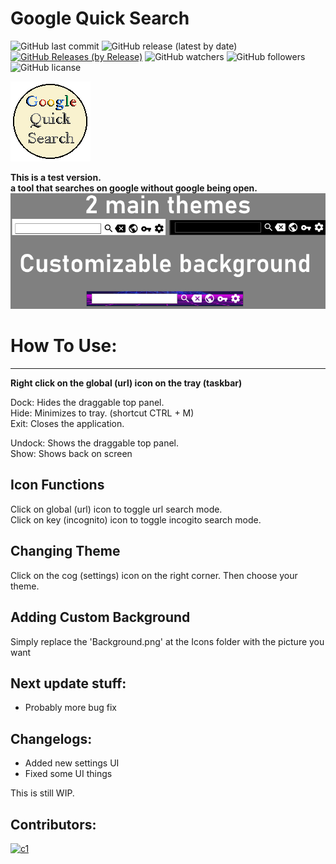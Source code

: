 # Google Quick Search
![GitHub last commit](https://img.shields.io/github/last-commit/IKedi/GQSApp?color=4285F4) 
![GitHub release (latest by date)](https://img.shields.io/github/v/release/IKedi/GQSApp?color=DB4437&label=version) 
[![GitHub Releases (by Release)](https://img.shields.io/github/downloads/IKedi/GQSApp/v1.0.1-alpha/total?color=F4B400&label=download)](https://github.com/IKedi/GQSApp/raw/master/Google%20Quick%20Search.rar)
![GitHub watchers](https://img.shields.io/github/watchers/IKedi/GQSApp?color=4285F4)
![GitHub followers](https://img.shields.io/github/followers/IKedi?color=0F9D58)
![GitHub licanse](https://img.shields.io/github/license/IKedi/GQSApp?color=DB4437)

![Image](https://raw.githubusercontent.com/IKedi/Photos/master/GQSLogo.png)

**This is a test version.  
a tool that searches on google without google being open.**  
![Image](https://raw.githubusercontent.com/IKedi/Photos/master/GQSIntro.png)

# How To Use:
--------------------------------
**Right click on the global (url) icon on the tray (taskbar)**  
  
Dock: Hides the draggable top panel.  
Hide: Minimizes to tray. (shortcut CTRL + M)  
Exit: Closes the application.  
  
Undock: Shows the draggable top panel.  
Show: Shows back on screen  

**Icon Functions**  
--------------------------------  
Click on global (url) icon to toggle url search mode.  
Click on key (incognito) icon to toggle incogito search mode.  

**Changing Theme**  
--------------------------------
Click on the cog (settings) icon on the right corner. Then choose your theme.  

**Adding Custom Background**  
--------------------------------
Simply replace the 'Background.png' at the Icons folder with the picture you want  
  
**Next update stuff:**  
--------------------------------
 - Probably more bug fix

**Changelogs:**  
--------------------------------
 - Added new settings UI
 - Fixed some UI things

This is still WIP.  

**Contributors:**  
--------------------------------
[![c1](https://avatars0.githubusercontent.com/u/36607876?s=46&v=4)](https://github.com/IKedi)
